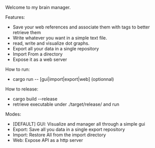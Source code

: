 Welcome to my brain manager. 

Features:

- Save your web references and associate them with tags to better retrieve them
- Write whatever you want in a simple text file.
- read, write and visualize dot graphs.
- Export all your data in a single repository 
- Import From a directory
- Expose it as a web server


How to run:
- cargo run -- [gui|import|export|web] (optionnal)

How to release:

- cargo build --release 
- retrieve executable under ./target/release/ and run

Modes:
- [DEFAULT] GUI: Visualize and manager all through a simple gui 
- Export: Save all you data in a single export repository 
- Import: Restore All from the import directory 
- Web: Expose API as a http server